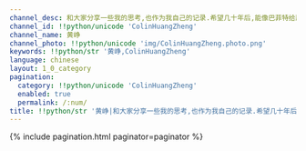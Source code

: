 ```yaml
---
channel_desc: 和大家分享一些我的思考,也作为我自己的记录.希望几十年后,能像巴菲特给股东的信一样,依然可读.
channel_id: !!python/unicode 'ColinHuangZheng'
channel_name: 黄峥
channel_photo: !!python/unicode 'img/ColinHuangZheng.photo.png'
keywords: !!python/str '黄峥,ColinHuangZheng'
language: chinese
layout: 1_0_category
pagination:
  category: !!python/unicode 'ColinHuangZheng'
  enabled: true
  permalink: /:num/
title: !!python/str '黄峥|和大家分享一些我的思考,也作为我自己的记录.希望几十年后,能像巴菲特给股东的信一样,依然可读.|文章目录'
---
```

{% include pagination.html paginator=paginator %}